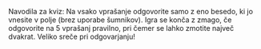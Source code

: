Navodila za kviz:
Na vsako vprašanje odgovorite samo z eno besedo, ki jo vnesite v polje (brez uporabe šumnikov). Igra se konča z zmago, če odgovorite na 5 vprašanj pravilno, pri čemer se lahko zmotite največ dvakrat. Veliko sreče pri odgovarjanju!